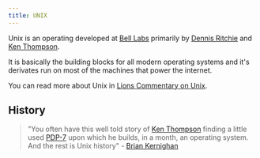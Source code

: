 ```yaml
---
title: UNIX
---
```


Unix is an operating developed at [Bell Labs] primarily by [Dennis Ritchie] and [Ken Thompson].

It is basically the building blocks for all modern operating systems and it's derivates run on most of the machines that power the internet.

You can read more about Unix in [Lions Commentary on Unix].

## History

> "You often have this well told story of [Ken Thompson] finding a little used [PDP-7] upon which he builds, in a month, an operating system. And the rest is Unix history"
> \- [Brian Kernighan]

[lions commentary on unix]: ./books/lions-commentary-on-unix.md
[bell labs]: ./bell-labs.md
[dennis ritchie]: ./people/dennis-ritchie.md
[ken thompson]: ./people/ken-thompson.md
[pdp-7]: ./pdp-7.md
[brian kernighan]: ./people/brian-kernighan.md

